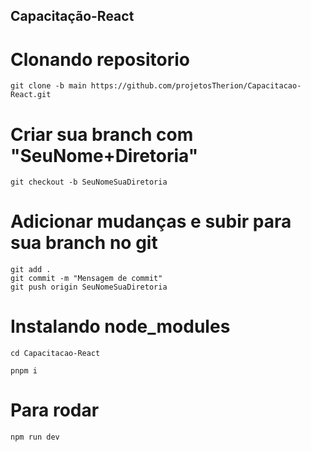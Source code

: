 ## Capacitação-React

# Clonando repositorio 
```
git clone -b main https://github.com/projetosTherion/Capacitacao-React.git
```
# Criar sua branch com "SeuNome+Diretoria"
```
git checkout -b SeuNomeSuaDiretoria
```
# Adicionar mudanças e subir para sua branch no git
```
git add .
git commit -m "Mensagem de commit"
git push origin SeuNomeSuaDiretoria
```
# Instalando node_modules
```
cd Capacitacao-React
```
```
pnpm i
```
# Para rodar
```
npm run dev
```
